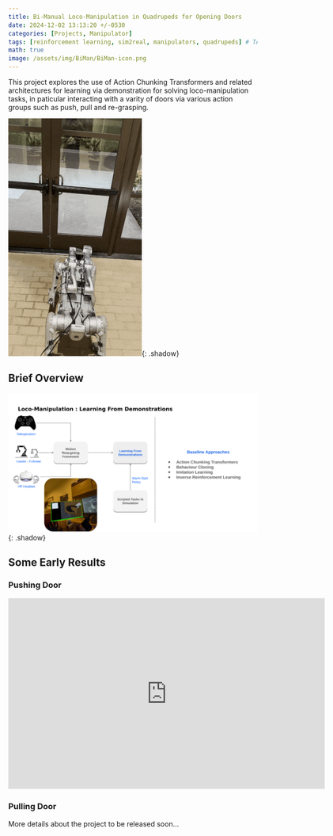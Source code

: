 ```yaml
---
title: Bi-Manual Loco-Manipulation in Quadrupeds for Opening Doors
date: 2024-12-02 13:13:20 +/-0530
categories: [Projects, Manipulator]
tags: [reinforcement learning, sim2real, manipulators, quadrupeds] # TAG names should always be lowercase
math: true
image: /assets/img/BiMan/BiMan-icon.png
---
```


This project explores the use of Action Chunking Transformers and related architectures for learning via demonstration for solving loco-manipulation tasks, in paticular interacting with a varity of doors via various action groups such as push, pull and re-grasping.

![Image1](/assets/img/BiMan/biman_arm_pose.gif){: .shadow}

## Brief Overview

![Image1](/assets/img/BiMan/overview.png){: .shadow}

## Some Early Results

### Pushing Door

<iframe width="640" height="385" src="https://youtube.com/embed/VaiBB3WeJiw" frameborder="0" allowfullscreen></iframe>

### Pulling Door

<!-- TODO Insert Pulling Door Video  (Remove audio, unlisted video, speed up video) -->

More details about the project to be released soon...
